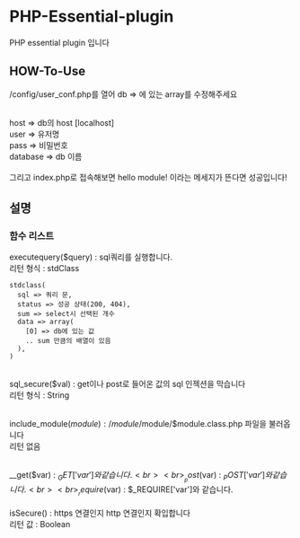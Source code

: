 # PHP-Essential-plugin
PHP essential plugin 입니다

## HOW-To-Use
/config/user_conf.php를 열어 db => 에 있는 array를 수정해주세요<br><br>

host => db의 host [localhost]<br>
user => 유저명 <br>
pass => 비밀번호 <br>
database => db 이름 <br>
<br>
그리고 index.php로 접속해보면 hello module! 이라는 메세지가 뜬다면 성공입니다!<br>

## 설명
### 함수 리스트<br>
executequery($query) : sql쿼리를 실행합니다.<br>
리턴 형식 : stdClass<br>
~~~
stdclass(
  sql => 쿼리 문,
  status => 성공 상태(200, 404),
  sum => select시 선택된 개수
  data => array(
    [0] => db에 있는 값
    .. sum 만큼의 배열이 있음
  ),
)
~~~
<br>
sql_secure($val) : get이나 post로 들어온 값의 sql 인젝션을 막습니다<br>
리턴 형식 : String<br><br>

include_module($module) : /module/$module/$module.class.php 파일을 불러옵니다<br>
리턴 없음<br><br>

__get($var) : $_GET['var']와 같습니다. <br><br>
__post($var) : $_POST['var']와 같습니다. <br><br>
__require($var) : $_REQUIRE['var']와 같습니다. <br><br>
isSecure() : https 연결인지 http 연결인지 확입합니다<br>
리턴 값 : Boolean<br>
